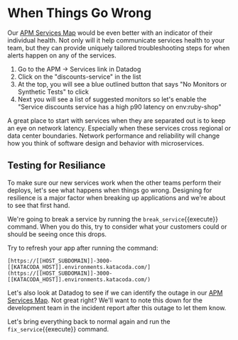 # When Things Go Wrong

Our [APM Services Map](https://app.datadoghq.com/apm/map) would be even better with an indicator of their individual health. Not only will it help communicate services health to your team, but they can provide uniquely tailored troubleshooting steps for when alerts happen on any of the services.

1. Go to the APM -> Services link in Datadog
1. Click on the "discounts-service" in the list
1. At the top, you will see a blue outlined button that says "No Monitors or Synthetic Tests" to click
1. Next you will see a list of suggested monitors so let's enable the "Service discounts service has a high p90 latency on env:ruby-shop"

A great place to start with services when they are separated out is to keep an eye on network latency. Especially when these services cross regional or data center boundaries. Network performance and reliability will change how you think of software design and behavior with microservices.

## Testing for Resiliance

To make sure our new services work when the other teams perform their deploys, let's see what happens when things go wrong. Designing for resilience is a major factor when breaking up applications and we're about to see that first hand.

We're going to break a service by running the `break_service`{{execute}} command. When you do this, try to consider what your customers could or should be seeing once this drops.

Try to refresh your app after running the command:

    [https://[[HOST_SUBDOMAIN]]-3000-[[KATACODA_HOST]].environments.katacoda.com/](https://[[HOST_SUBDOMAIN]]-3000-[[KATACODA_HOST]].environments.katacoda.com/)

Let's also look at Datadog to see if we can identify the outage in our [APM Services Map](https://app.datadoghq.com/apm/map). Not great right? We'll want to note this down for the development team in the incident report after this outage to let them know.

Let's bring everything back to normal again and run the `fix_service`{{execute}} command.
